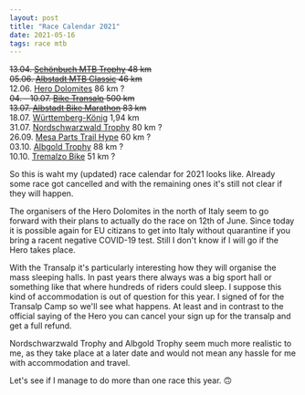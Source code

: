 ```yaml
---
layout: post
title: "Race Calendar 2021"
date: 2021-05-16
tags: race mtb
---
```


~~13.04. [Schönbuch MTB Trophy](https://www.eventservice-stahl.de/schönbuch-trophy-13-14-april-2019/) 48 km~~  
~~05.06. [Albstadt MTB Classic](https://www.world-cup-albstadt.de/) 46 km~~  
12.06. [Hero Dolomites](http://www.herodolomites.com/) 86 km ?  
~~04. - 10.07. [Bike Transalp](https://bike-transalp.de/en/) 500 km~~  
~~13.07. [Albstadt Bike Marathon](https://www.albstadt-bike-marathon.de/) 83 km~~  
18.07. [Württemberg-König](https://www.wuerttemberg-koenig.de/) 1,94 km  
31.07. [Nordschwarzwald Trophy](https://www.eventservice-stahl.de/nordschwarzwald-trophy-31-juli-01-august-2021/) 80 km ?  
26.09. [Mesa Parts Trail Hype](https://www.waeldercup.com/trail-hype/) 60 km ?  
03.10. [Albgold Trophy](https://www.alb-gold.de/sport/alb-gold-trophy.html) 88 km ?  
10.10. [Tremalzo Bike](http://tremalzobike.com/) 51 km ?

So this is waht my (updated) race calendar for 2021 looks like. Already some race got cancelled and with the remaining ones it's still not clear if they will happen.

The organisers of the Hero Dolomites in the north of Italy seem to go forward with their plans to actually do the race on 12th of June. Since today it is possible again for EU citizans to get into Italy without quarantine if you bring a racent negative COVID-19 test. Still I don't know if I will go if the Hero takes place.

With the Transalp it's particularly interesting how they will organise the mass sleeping halls. In past years there always was a big sport hall or something like that where hundreds of riders could sleep. I suppose this kind of accommodation is out of question for this year. I signed of for the Transalp Camp so we'll see what happens. At least and in contrast to the official saying of the Hero you can cancel your sign up for the transalp and get a full refund.

Nordschwarzwald Trophy and Albgold Trophy seem much more realistic to me, as they take place at a later date and would not mean any hassle for me with accommodation and travel.

Let's see if I manage to do more than one race this year. 🙃
